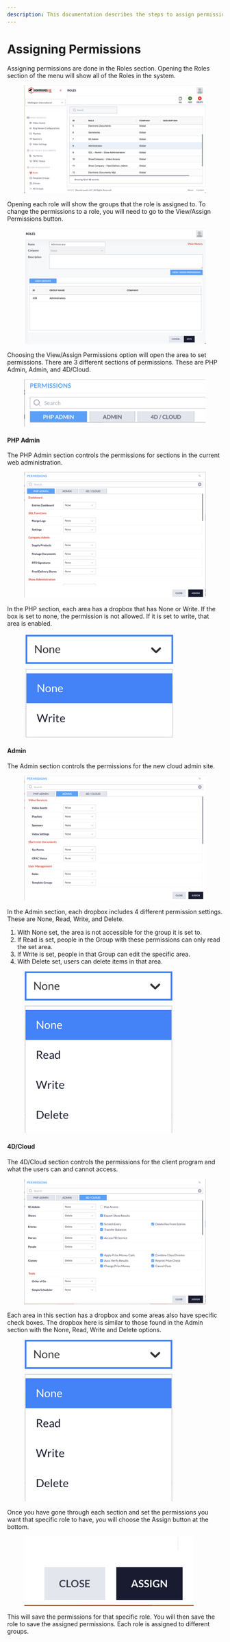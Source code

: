 ```yaml
---
description: This documentation describes the steps to assign permissions.
---
```


# Assigning Permissions

Assigning permissions are done in the Roles section. Opening the Roles section of the menu will show all of the Roles in the system.&#x20;

<figure><img src="../.gitbook/assets/image (78).png" alt=""><figcaption></figcaption></figure>

Opening each role will show the groups that the role is assigned to. To change the permissions to a role, you will need to go to the View/Assign Permissions button.

<figure><img src="../.gitbook/assets/image (79).png" alt=""><figcaption></figcaption></figure>

Choosing the View/Assign Permissions option will open the area to set permissions. There are 3 different sections of permissions. These are PHP Admin, Admin, and 4D/Cloud.

<figure><img src="../.gitbook/assets/image (80).png" alt=""><figcaption></figcaption></figure>



#### PHP Admin

The PHP Admin section controls the permissions for sections in the current web administration.

<figure><img src="../.gitbook/assets/image (81).png" alt=""><figcaption></figcaption></figure>

In the PHP section, each area has a dropbox that has None or Write. If the box is set to none, the permission is not allowed. If it is set to write, that area is enabled.&#x20;

<figure><img src="../.gitbook/assets/image (82).png" alt=""><figcaption></figcaption></figure>



#### Admin

The Admin section controls the permissions for the new cloud admin site.&#x20;

<figure><img src="../.gitbook/assets/image (83).png" alt=""><figcaption></figcaption></figure>

In the Admin section, each dropbox includes 4 different permission settings. These are None, Read, Write, and Delete.&#x20;

1. With None set, the area is not accessible for the group it is set to.
2. If Read is set, people in the Group with these permissions can only read the set area.
3. If Write is set, people in that Group can edit the specific area.
4. With Delete set, users can delete items in that area.

<figure><img src="../.gitbook/assets/image (91).png" alt=""><figcaption></figcaption></figure>



#### 4D/Cloud

The 4D/Cloud section controls the permissions for the client program and what the users can and cannot access.

<figure><img src="../.gitbook/assets/image (92).png" alt=""><figcaption></figcaption></figure>

Each area in this section has a dropbox and some areas also have specific check boxes. The dropbox here is similar to those found in the Admin section with the None, Read, Write and Delete options.&#x20;

<figure><img src="../.gitbook/assets/image (93).png" alt=""><figcaption></figcaption></figure>

Once you have gone through each section and set the permissions you want that specific role to have, you will choose the Assign button at the bottom.&#x20;

<figure><img src="../.gitbook/assets/image (94).png" alt=""><figcaption></figcaption></figure>

This will save the permissions for that specific role. You will then save the role to save the assigned permissions. Each role is assigned to different groups.&#x20;

